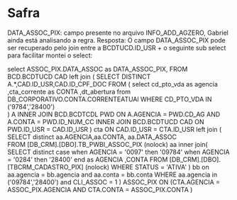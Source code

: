# Safra

DATA_ASSOC_PIX: campo presente no arquivo INFO_ADD_AGZERO, Gabriel ainda está analisando a regra.
 Resposta: 
 O campo DATA_ASSOC_PIX pode ser recuperado pelo join entre a BCDTUCD.ID_USR + o seguinte sub select
 para facilitar montei o select: 
 
   select ASSOC_PIX.DATA_ASSOC as DATA_ASSOC_PIX,
     FROM BCD.BCDTUCD CAD
left join ( 
     SELECT DISTINCT A.*,CAD.ID_USR,CAD.ID_CPF_DOC
 FROM ( 
 select cd_pto_vda as agencia 
,cta_corrente  as CONTA
,dt_abertura
  from DB_CORPORATIVO.CONTA.CORRENTEATUAl
 WHERE CD_PTO_VDA IN ('9784','28400')  
) A
INNER JOIN  BCD.BCDTCDL PWD ON A.AGENCIA = PWD.CD_AG AND A.CONTA = PWD.ID_NUM_CC
INNER JOIN  BCD.BCDTUCD CAD ON PWD.ID_USR = CAD.ID_USR
            ) cta ON CAD.ID_USR = CTA.ID_USR
 left join (
        SELECT distinct aa.AGENCIA,aa.CONTA, aa.DATA_ASSOC  
FROM [DB_CRM].[DBO].TB_PWBI_ASSOC_PIX (nolock) aa
inner join( SELECT distinct case when AGENCIA = '0097' then '09784'
when AGENCIA = '0284' then '28400'
end as AGENCIA
,CONTA 
FROM [DB_CRM].[DBO].[TBCRM_CADASTRO_PIX] (nolock)
WHERE STATUS = 'ATIVA'
) bb
on aa.agencia = bb.agencia and aa.conta = bb.conta
WHERE aa.agencia in ('09784','28400') 
and CLI_ASSOC = 1
           ) ASSOC_PIX ON (CTA.AGENCIA = ASSOC_PIX.AGENCIA  AND CTA.CONTA = ASSOC_PIX.CONTA )

